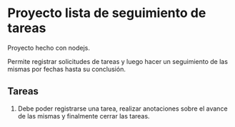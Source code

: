 # Proyecto lista de seguimiento de tareas

Proyecto hecho con nodejs.

Permite registrar solicitudes de tareas y luego hacer un seguimiento de las mismas por fechas hasta su conclusión.

## Tareas

1. Debe poder registrarse una tarea, realizar anotaciones sobre el avance de las mismas y finalmente cerrar las tareas.

